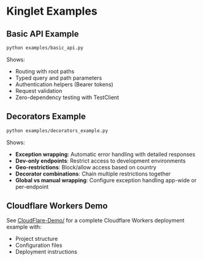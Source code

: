 # Kinglet Examples

## Basic API Example

```bash
python examples/basic_api.py
```

Shows:
- Routing with root paths
- Typed query and path parameters
- Authentication helpers (Bearer tokens)
- Request validation
- Zero-dependency testing with TestClient

## Decorators Example

```bash
python examples/decorators_example.py
```

Shows:
- **Exception wrapping**: Automatic error handling with detailed responses
- **Dev-only endpoints**: Restrict access to development environments
- **Geo-restrictions**: Block/allow access based on country
- **Decorator combinations**: Chain multiple restrictions together
- **Global vs manual wrapping**: Configure exception handling app-wide or per-endpoint

## Cloudflare Workers Demo

See [CloudFlare-Demo/](../CloudFlare-Demo/) for a complete Cloudflare Workers deployment example with:
- Project structure
- Configuration files
- Deployment instructions